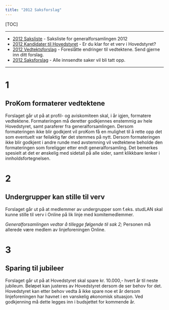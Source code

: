 ```yaml
---
title: "2012 Saksforslag"
---
```


[TOC]

---

* [2012 Saksliste](/generalforsamlingen/2012/saksliste) - Saksliste for generalforsamlingen 2012
* [2012 Kandidater til Hovedstyret](/generalforsamlingen/2012/valg) - Er du klar for et verv i Hovedstyret?
* [2012 Vedtektsforslag](/generalforsamlingen/2012/vedtektsforslag) - Foreslåtte endringer til vedtektene. Send gjerne inn ditt forslag.
* [2012 Saksforslag](/generalforsamlingen/2012/saksforslag) - Alle innsendte saker vil bli tatt opp.
- - -

# 1

## ProKom formaterer vedtektene

Forslaget går ut på at profil- og aviskomiteen skal, i år igjen, formatere vedtektene. Formateringen må deretter godkjennes enstemmig av hele Hovedstyret, samt paraferer fra generalforsamlingen. Dersom formateringen ikke blir godkjent vil proKom få en mulighet til å rette opp det som eventuelt var feilaktig før det stemmes på nytt. Dersom formateringen ikke blir godkjent i andre runde med avstemning vil vedtektene beholde den formateringen som foreligger etter endt generalforsamling. Det bemerkes spesielt at det er ønskelig med sidetall på alle sider, samt klikkbare lenker i innholdsfortegnelsen.

# 2

## Undergrupper kan stille til verv

Forslaget går ut på at medlemmer av undergrupper som f.eks. studLAN skal kunne stille til verv i Online på lik linje med komitemedlemmer.

*Generalforsamlingen vedtar å tillegge følgende til sak 2;* Personen må allerede være medlem av linjeforeningen Online.

# 3

## Sparing til jubileer

Forslaget går ut på at Hovedstyret skal spare kr. 10.000,- hvert år til neste jubileum. Beløpet kan justeres av Hovedstyret dersom de ser behov for det. Hovedstyret kan etter behov vedta å ikke spare noe et år dersom linjeforeningen har havnet i en vanskelig økonomisk situasjon. Ved godkjenning må dette legges inn i budsjettet for kommende år.